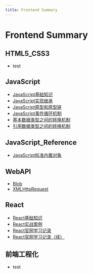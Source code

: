 ```yaml
---
title: Frontend Summary
---
```


# Frontend Summary



## HTML5_CSS3

- test



## JavaScript

- [JavaScript基础知识](/frontend/javascript/240618.md)
- [JavaScript实现继承](/frontend/javascript/240610.md)
- [JavaScript原型和原型链](/frontend/javascript/240701.md)
- [JavaScript事件循环机制](/frontend/javascript/240529.md)
- [基本数据类型之间的转换机制](/frontend/javascript/240520.md)
- [引用数据类型之间的转换机制](/frontend/javascript/240521.md)



## JavaScript_Reference

- [JavaScript标准内置对象](/frontend/javascript-reference/241105.md)



## WebAPI

- [Blob](/frontend/webapi/241107.md)
- [XMLHttpRequest](/frontend/webapi/241106.md)



## React

- [React基础知识](/frontend/react/231215.md)
- [React实战案例](/frontend/react/231216.md)
- [React官网学习记录](/frontend/react/231220.md)
- [React官网学习记录（续）](/frontend/react/240730.md)



## 前端工程化

- test



